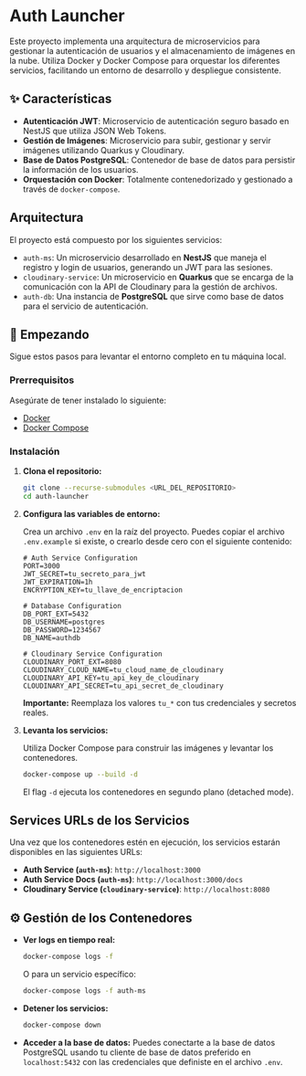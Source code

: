 # Auth Launcher

Este proyecto implementa una arquitectura de microservicios para gestionar la autenticación de usuarios y el almacenamiento de imágenes en la nube. Utiliza Docker y Docker Compose para orquestar los diferentes servicios, facilitando un entorno de desarrollo y despliegue consistente.

## ✨ Características

- **Autenticación JWT**: Microservicio de autenticación seguro basado en NestJS que utiliza JSON Web Tokens.
- **Gestión de Imágenes**: Microservicio para subir, gestionar y servir imágenes utilizando Quarkus y Cloudinary.
- **Base de Datos PostgreSQL**: Contenedor de base de datos para persistir la información de los usuarios.
- **Orquestación con Docker**: Totalmente contenedorizado y gestionado a través de `docker-compose`.

## Arquitectura

El proyecto está compuesto por los siguientes servicios:

- `auth-ms`: Un microservicio desarrollado en **NestJS** que maneja el registro y login de usuarios, generando un JWT para las sesiones.
- `cloudinary-service`: Un microservicio en **Quarkus** que se encarga de la comunicación con la API de Cloudinary para la gestión de archivos.
- `auth-db`: Una instancia de **PostgreSQL** que sirve como base de datos para el servicio de autenticación.

## 🚀 Empezando

Sigue estos pasos para levantar el entorno completo en tu máquina local.

### Prerrequisitos

Asegúrate de tener instalado lo siguiente:

- [Docker](https://www.docker.com/get-started)
- [Docker Compose](https://docs.docker.com/compose/install/)

### Instalación

1. **Clona el repositorio:**

    ```bash
    git clone --recurse-submodules <URL_DEL_REPOSITORIO>
    cd auth-launcher
    ```

2. **Configura las variables de entorno:**

    Crea un archivo `.env` en la raíz del proyecto. Puedes copiar el archivo `.env.example` si existe, o crearlo desde cero con el siguiente contenido:

    ```env
    # Auth Service Configuration
    PORT=3000
    JWT_SECRET=tu_secreto_para_jwt
    JWT_EXPIRATION=1h
    ENCRYPTION_KEY=tu_llave_de_encriptacion

    # Database Configuration
    DB_PORT_EXT=5432
    DB_USERNAME=postgres
    DB_PASSWORD=1234567
    DB_NAME=authdb

    # Cloudinary Service Configuration
    CLOUDINARY_PORT_EXT=8080
    CLOUDINARY_CLOUD_NAME=tu_cloud_name_de_cloudinary
    CLOUDINARY_API_KEY=tu_api_key_de_cloudinary
    CLOUDINARY_API_SECRET=tu_api_secret_de_cloudinary
    ```

    **Importante:** Reemplaza los valores `tu_*` con tus credenciales y secretos reales.

3. **Levanta los servicios:**

    Utiliza Docker Compose para construir las imágenes y levantar los contenedores.

    ```bash
    docker-compose up --build -d
    ```

    El flag `-d` ejecuta los contenedores en segundo plano (detached mode).

## Services URLs de los Servicios

Una vez que los contenedores estén en ejecución, los servicios estarán disponibles en las siguientes URLs:

- **Auth Service (`auth-ms`)**: `http://localhost:3000`
- **Auth Service Docs (`auth-ms`)**: `http://localhost:3000/docs`
- **Cloudinary Service (`cloudinary-service`)**: `http://localhost:8080`

## ⚙️ Gestión de los Contenedores

- **Ver logs en tiempo real:**

    ```bash
    docker-compose logs -f
    ```

    O para un servicio específico:

    ```bash
    docker-compose logs -f auth-ms
    ```

- **Detener los servicios:**

    ```bash
    docker-compose down
    ```

- **Acceder a la base de datos:**
    Puedes conectarte a la base de datos PostgreSQL usando tu cliente de base de datos preferido en `localhost:5432` con las credenciales que definiste en el archivo `.env`.
